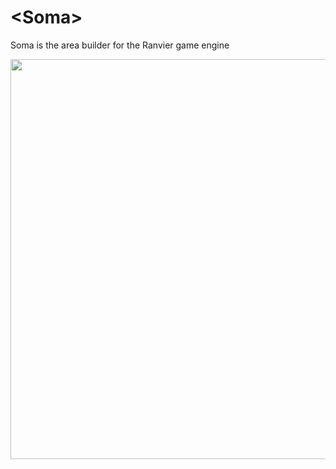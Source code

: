 # \<Soma\>

Soma is the area builder for the Ranvier game engine

<p align="center"><img width="640" src="https://raw.githubusercontent.com/shawncplus/soma/master/assets/screenshot.png"></p>

